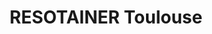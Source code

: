 ---
title: "RESOTAINER Toulouse"
url: /castelnau-destretefonds/resotainer-toulouse/
shop: Mieten
---